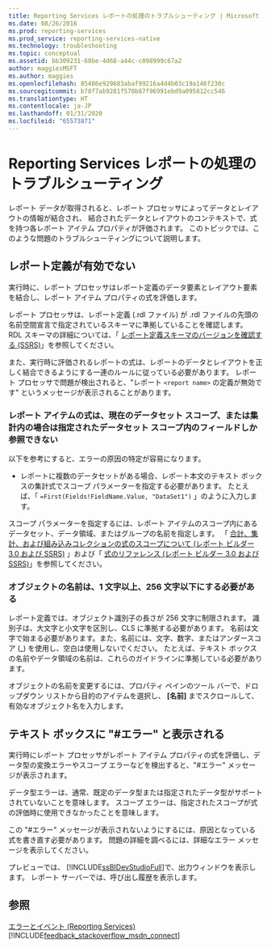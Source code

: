 ```yaml
---
title: Reporting Services レポートの処理のトラブルシューティング | Microsoft Docs
ms.date: 08/26/2016
ms.prod: reporting-services
ms.prod_service: reporting-services-native
ms.technology: troubleshooting
ms.topic: conceptual
ms.assetid: bb309231-68be-4d68-a44c-c098999c67a2
author: maggiesMSFT
ms.author: maggies
ms.openlocfilehash: 85486e929683abaf99216a4d4b03c19a146f230c
ms.sourcegitcommit: b78f7ab9281f570b87f96991ebd9a095812cc546
ms.translationtype: HT
ms.contentlocale: ja-JP
ms.lasthandoff: 01/31/2020
ms.locfileid: "65573871"
---
```

# <a name="troubleshoot-processing-of-reporting-services-reports"></a>Reporting Services レポートの処理のトラブルシューティング
レポート データが取得されると、レポート プロセッサによってデータとレイアウトの情報が結合され、 結合されたデータとレイアウトのコンテキストで、式を持つ各レポート アイテム プロパティが評価されます。 このトピックでは、このような問題のトラブルシューティングについて説明します。   
  
## <a name="my-report-definition-is-not-valid"></a>レポート定義が有効でない  
実行時に、レポート プロセッサはレポート定義のデータ要素とレイアウト要素を結合し、レポート アイテム プロパティの式を評価します。   
  
レポート プロセッサは、レポート定義 (.rdl ファイル) が .rdl ファイルの先頭の名前空間宣言で指定されているスキーマに準拠していることを確認します。 RDL スキーマの詳細については、「 [レポート定義スキーマのバージョンを確認する (SSRS)](../../reporting-services/reports/find-the-report-definition-schema-version-ssrs.md)」を参照してください。  
  
また、実行時に評価されるレポートの式は、レポートのデータとレイアウトを正しく結合できるようにする一連のルールに従っている必要があります。 レポート プロセッサで問題が検出されると、"レポート `<report name>` の定義が無効です" というメッセージが表示されることがあります。  
  
### <a name="report-item-expressions-can-only-refer-to-fields-within-the-current-dataset-scope-or-if-inside-an-aggregate-the-specified-dataset-scope"></a>レポート アイテムの式は、現在のデータセット スコープ、または集計内の場合は指定されたデータセット スコープ内のフィールドしか参照できない  
  
以下を参考にすると、エラーの原因の特定が容易になります。  
* レポートに複数のデータセットがある場合、レポート本文のテキスト ボックスの集計式でスコープ パラメーターを指定する必要があります。 たとえば、「 `=First(Fields!FieldName.Value, "DataSet1")` 」のように入力します。  
  
スコープ パラメーターを指定するには、レポート アイテムのスコープ内にあるデータセット、データ領域、またはグループの名前を指定します。 「 [合計、集計、および組み込みコレクションの式のスコープについて (レポート ビルダー 3.0 および SSRS)](../../reporting-services/report-design/expression-scope-for-totals-aggregates-and-built-in-collections.md) 」および「 [式のリファレンス (レポート ビルダー 3.0 および SSRS)](../../reporting-services/report-design/expression-reference-report-builder-and-ssrs.md)」を参照してください。  
  
### <a name="names-of-objects-must-be-greater-than-0-and-less-than-or-equal-to-256-characters"></a>オブジェクトの名前は、1 文字以上、256 文字以下にする必要がある  
レポート定義では、オブジェクト識別子の長さが 256 文字に制限されます。 識別子は、大文字と小文字を区別し、CLS に準拠する必要があります。 名前は文字で始まる必要があります。また、名前には、文字、数字、またはアンダースコア (_) を使用し、空白は使用しないでください。 たとえば、テキスト ボックスの名前やデータ領域の名前は、これらのガイドラインに準拠している必要があります。   
  
オブジェクトの名前を変更するには、プロパティ ペインのツール バーで、ドロップダウン リストから目的のアイテムを選択し、 **[名前]** までスクロールして、有効なオブジェクト名を入力します。   
  
## <a name="a-text-box-displays-error-how-do-i-fix-it"></a>テキスト ボックスに "#エラー" と表示される  
実行時にレポート プロセッサがレポート アイテム プロパティの式を評価し、データ型の変換エラーやスコープ エラーなどを検出すると、"#エラー" メッセージが表示されます。   
  
データ型エラーは、通常、既定のデータ型または指定されたデータ型がサポートされていないことを意味します。 スコープ エラーは、指定されたスコープが式の評価時に使用できなかったことを意味します。   
  
この "#エラー" メッセージが表示されないようにするには、原因となっている式を書き直す必要があります。 問題の詳細を調べるには、詳細なエラー メッセージを表示してください。   
  
プレビューでは、 [!INCLUDE[ssBIDevStudioFull](../../includes/ssbidevstudiofull.md)]で、出力ウィンドウを表示します。 レポート サーバーでは、呼び出し履歴を表示します。 
  
  
## <a name="see-also"></a>参照  
[エラーとイベント (Reporting Services)](../../reporting-services/troubleshooting/errors-and-events-reference-reporting-services.md)  
[!INCLUDE[feedback_stackoverflow_msdn_connect](../../includes/feedback-stackoverflow-msdn-connect-md.md)]

